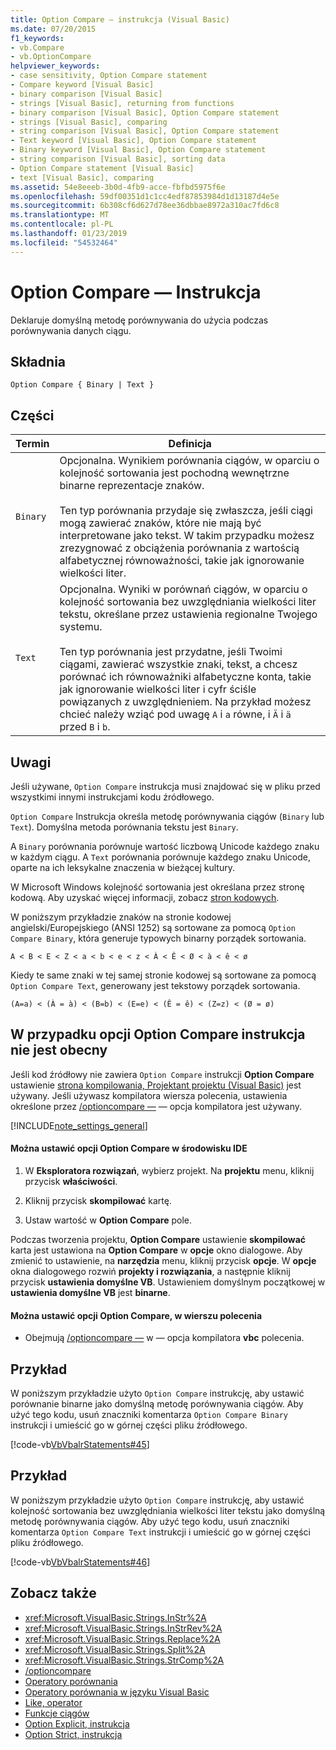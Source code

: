 ```yaml
---
title: Option Compare — instrukcja (Visual Basic)
ms.date: 07/20/2015
f1_keywords:
- vb.Compare
- vb.OptionCompare
helpviewer_keywords:
- case sensitivity, Option Compare statement
- Compare keyword [Visual Basic]
- binary comparison [Visual Basic]
- strings [Visual Basic], returning from functions
- binary comparison [Visual Basic], Option Compare statement
- strings [Visual Basic], comparing
- string comparison [Visual Basic], Option Compare statement
- Text keyword [Visual Basic], Option Compare statement
- Binary keyword [Visual Basic], Option Compare statement
- string comparison [Visual Basic], sorting data
- Option Compare statement [Visual Basic]
- text [Visual Basic], comparing
ms.assetid: 54e8eeeb-3b0d-4fb9-acce-fbfbd5975f6e
ms.openlocfilehash: 59df00351d1c1cc4edf87853984d1d13187d4e5e
ms.sourcegitcommit: 6b308cf6d627d78ee36dbbae8972a310ac7fd6c8
ms.translationtype: MT
ms.contentlocale: pl-PL
ms.lasthandoff: 01/23/2019
ms.locfileid: "54532464"
---
```

# <a name="option-compare-statement"></a>Option Compare — Instrukcja
Deklaruje domyślną metodę porównywania do użycia podczas porównywania danych ciągu.  
  
## <a name="syntax"></a>Składnia  
  
```  
Option Compare { Binary | Text }  
```  
  
## <a name="parts"></a>Części  
  
|Termin|Definicja|  
|---|---|  
|`Binary`|Opcjonalna. Wynikiem porównania ciągów, w oparciu o kolejność sortowania jest pochodną wewnętrzne binarne reprezentacje znaków.<br /><br /> Ten typ porównania przydaje się zwłaszcza, jeśli ciągi mogą zawierać znaków, które nie mają być interpretowane jako tekst. W takim przypadku możesz zrezygnować z obciążenia porównania z wartością alfabetycznej równoważności, takie jak ignorowanie wielkości liter.|  
|`Text`|Opcjonalna. Wyniki w porównań ciągów, w oparciu o kolejność sortowania bez uwzględniania wielkości liter tekstu, określane przez ustawienia regionalne Twojego systemu.<br /><br /> Ten typ porównania jest przydatne, jeśli Twoimi ciągami, zawierać wszystkie znaki, tekst, a chcesz porównać ich równoważniki alfabetyczne konta, takie jak ignorowanie wielkości liter i cyfr ściśle powiązanych z uwzględnieniem. Na przykład możesz chcieć należy wziąć pod uwagę `A` i `a` równe, i `Ä` i `ä` przed `B` i `b`.|  
  
## <a name="remarks"></a>Uwagi  
 Jeśli używane, `Option Compare` instrukcja musi znajdować się w pliku przed wszystkimi innymi instrukcjami kodu źródłowego.  
  
 `Option Compare` Instrukcja określa metodę porównywania ciągów (`Binary` lub `Text`).  Domyślna metoda porównania tekstu jest `Binary`.  
  
 A `Binary` porównania porównuje wartość liczbową Unicode każdego znaku w każdym ciągu. A `Text` porównania porównuje każdego znaku Unicode, oparte na ich leksykalne znaczenia w bieżącej kultury.  
  
 W Microsoft Windows kolejność sortowania jest określana przez stronę kodową. Aby uzyskać więcej informacji, zobacz [stron kodowych](/cpp/c-runtime-library/code-pages).  
  
 W poniższym przykładzie znaków na stronie kodowej angielski/Europejskiego (ANSI 1252) są sortowane za pomocą `Option Compare Binary`, która generuje typowych binarny porządek sortowania.  
  
 `A < B < E < Z < a < b < e < z < À < Ê < Ø < à < ê < ø`  
  
 Kiedy te same znaki w tej samej stronie kodowej są sortowane za pomocą `Option Compare Text`, generowany jest tekstowy porządek sortowania.  
  
 `(A=a) < (À = à) < (B=b) < (E=e) < (Ê = ê) < (Z=z) < (Ø = ø)`  
  
## <a name="when-an-option-compare-statement-is-not-present"></a>W przypadku opcji Option Compare instrukcja nie jest obecny  
 Jeśli kod źródłowy nie zawiera `Option Compare` instrukcji **Option Compare** ustawienie [strona kompilowania, Projektant projektu (Visual Basic)](/visualstudio/ide/reference/compile-page-project-designer-visual-basic) jest używany. Jeśli używasz kompilatora wiersza polecenia, ustawienia określone przez [/optioncompare —](../../../visual-basic/reference/command-line-compiler/optioncompare.md) — opcja kompilatora jest używany.  
  
[!INCLUDE[note_settings_general](~/includes/note-settings-general-md.md)]  
  
#### <a name="to-set-option-compare-in-the-ide"></a>Można ustawić opcji Option Compare w środowisku IDE  
  
1.  W **Eksploratora rozwiązań**, wybierz projekt. Na **projektu** menu, kliknij przycisk **właściwości**.  
  
2.  Kliknij przycisk **skompilować** kartę.  
  
3.  Ustaw wartość w **Option Compare** pole.  
  
 Podczas tworzenia projektu, **Option Compare** ustawienie **skompilować** karta jest ustawiona na **Option Compare** w **opcje** okno dialogowe. Aby zmienić to ustawienie, na **narzędzia** menu, kliknij przycisk **opcje**. W **opcje** okna dialogowego rozwiń **projekty i rozwiązania**, a następnie kliknij przycisk **ustawienia domyślne VB**. Ustawieniem domyślnym początkowej w **ustawienia domyślne VB** jest **binarne**.  
  
#### <a name="to-set-option-compare-on-the-command-line"></a>Można ustawić opcji Option Compare, w wierszu polecenia  
  
-   Obejmują [/optioncompare —](../../../visual-basic/reference/command-line-compiler/optioncompare.md) w — opcja kompilatora **vbc** polecenia.  
  
## <a name="example"></a>Przykład  
 W poniższym przykładzie użyto `Option Compare` instrukcję, aby ustawić porównanie binarne jako domyślną metodę porównywania ciągów. Aby użyć tego kodu, usuń znaczniki komentarza `Option Compare Binary` instrukcji i umieścić go w górnej części pliku źródłowego.  
  
 [!code-vb[VbVbalrStatements#45](../../../visual-basic/language-reference/error-messages/codesnippet/VisualBasic/option-compare-statement_1.vb)]  
  
## <a name="example"></a>Przykład  
 W poniższym przykładzie użyto `Option Compare` instrukcję, aby ustawić kolejność sortowania bez uwzględniania wielkości liter tekstu jako domyślną metodę porównywania ciągów. Aby użyć tego kodu, usuń znaczniki komentarza `Option Compare Text` instrukcji i umieścić go w górnej części pliku źródłowego.  
  
 [!code-vb[VbVbalrStatements#46](../../../visual-basic/language-reference/error-messages/codesnippet/VisualBasic/option-compare-statement_2.vb)]  
  
## <a name="see-also"></a>Zobacz także
- <xref:Microsoft.VisualBasic.Strings.InStr%2A>
- <xref:Microsoft.VisualBasic.Strings.InStrRev%2A>
- <xref:Microsoft.VisualBasic.Strings.Replace%2A>
- <xref:Microsoft.VisualBasic.Strings.Split%2A>
- <xref:Microsoft.VisualBasic.Strings.StrComp%2A>
- [/optioncompare](../../../visual-basic/reference/command-line-compiler/optioncompare.md)
- [Operatory porównania](../../../visual-basic/language-reference/operators/comparison-operators.md)
- [Operatory porównania w języku Visual Basic](../../../visual-basic/programming-guide/language-features/operators-and-expressions/comparison-operators.md)
- [Like, operator](../../../visual-basic/language-reference/operators/like-operator.md)
- [Funkcje ciągów](../../../visual-basic/language-reference/functions/string-functions.md)
- [Option Explicit, instrukcja](../../../visual-basic/language-reference/statements/option-explicit-statement.md)
- [Option Strict, instrukcja](../../../visual-basic/language-reference/statements/option-strict-statement.md)
